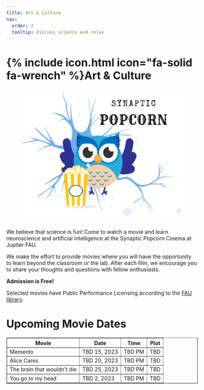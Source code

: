 ```yaml
---
title: Art & Culture
nav:
  order: 2
  tooltip: Discuss science and relax
---
```


# {% include icon.html icon="fa-solid fa-wrench" %}Art & Culture
<html>
<body>
<div style="text-align: center;">
<img src="../images/synaptic_popcorn.jpg" width="430" height="350">
</div>

We believe that science is fun! Come to watch a movie and learn neuroscience and artificial intelligence at
the Synaptic Popcorn Cinema at Jupiter FAU. 

We make the effort to provide movies where you will have the opportunity to learn beyond the classroom or the lab. 
After each film, we encourage you to share your thoughts and questions with fellow enthusiasts. 

<b>Admission is Free!</b>

Selected movies have Public Performance Licensing according to the <a href="https://libguides.fau.edu/copyright-for-teaching/streaming-video-copyright"> FAU library</a>.

<h1>Upcoming Movie Dates</h1>
<table border="1">
<tr>
<th>Movie</th>
<th>Date</th>
<th>Time</th>
<th>Plot</th>
</tr>
<tr>
<td>Memento</td>
<td>TBD 15, 2023</td>
<td>TBD PM</td>
<td>TBD</td>
</tr>
<tr>
<td>Alice Cares</td>
<td>TBD 20, 2023</td>
<td>TBD PM</td>
<td>TBD</td>
</tr>
<tr>
<td>The brain that wouldn't die</td>
<td>TBD 25, 2023</td>
<td>TBD PM</td>
<td>TBD</td>
</tr>
<tr>
<td>You go to my head</td>
<td>TBD 2, 2023</td>
<td>TBD PM</td>
<td>TBD</td>
</tr>
</table>
</body>
</html>


